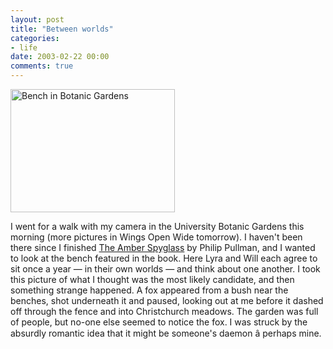 ```yaml
---
layout: post
title: "Between worlds"
categories:
- life
date: 2003-02-22 00:00
comments: true
---
```


<p class="img-shadow"><img src="http://www.rousette.org.uk/mt-static/blog/archives/images/benches.jpg" alt="Bench in Botanic Gardens" width="263" height="197" /></p>

<p>I went for a walk with my camera in the University Botanic Gardens this morning (more pictures in Wings Open Wide tomorrow). I haven't been there since I finished <a href="http://www.bbc.co.uk/radio4/arts/hisdarkmaterials/index.shtml" title="His Dark Materials">The Amber Spyglass</a> by Philip Pullman, and I wanted to look at the bench featured in the book. Here Lyra and Will each agree to sit once a year &mdash; in their own worlds &mdash; and think about one another. I took this picture of what I thought was the most likely candidate, and then something strange happened. A fox appeared from a bush near the benches, shot underneath it and paused, looking out at me before it dashed off through the fence and into Christchurch meadows. The garden was full of people, but no-one else seemed to notice the fox. I was struck by the absurdly romantic idea that it might be someone's daemon â perhaps mine.</p>


